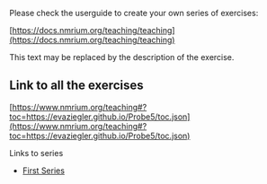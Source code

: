 Please check the userguide to create your own series of exercises:

[https://docs.nmrium.org/teaching/teaching](https://docs.nmrium.org/teaching/teaching)

This text may be replaced by the description of the exercise.

## Link to all the exercises

[https://www.nmrium.org/teaching#?toc=https://evaziegler.github.io/Probe5/toc.json](https://www.nmrium.org/teaching#?toc=https://evaziegler.github.io/Probe5/toc.json)

Links to series

* [First Series](https://www.nmrium.org/teaching#?toc=https://evaziegler.github.io/Probe5/toc_10_First.json)
